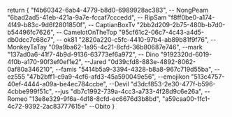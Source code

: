 return {
    "f4b60342-6ab4-4779-b8d0-6989928ac383", -- NongPeam
    "6bad2ad5-41eb-421a-9a7e-fccaf7cccedd", -- RipSam
    "f8ff0be0-a174-4f49-b83c-9d6f2801850f", -- CaptianBoxTv
    "2bb2d209-2b75-480b-b7d0-b54496fc7626", -- CamelotOnTheTop
    "95cf61c2-06c7-4c43-a4d5-db0dcc7c68c7", -- ok81
    "2820a220-c5fc-4410-97b4-ab89b81f9f76", -- MonkeyTaTay
    "09a9ba62-1a95-4c21-8cfd-36b80687e746", --mark
    "137ad0a6-41f7-4b9d-9136-63773ef6a972",  -- Dino
    "9192320d-6019-4f0b-a170-90f3ef0ef1e2", --Jared
    "0d39cfd8-883e-4892-8062-0af80a346210", --famis
    "5414b5a9-3394-4328-b8a8-967c719d55ba", -- ez555
    "47b2bff1-c9a9-4cf6-afd3-45a590049e56", --emojikon
    "513c4757-40ef-4444-a09a-be4ec784ccbe", --Devil
    "d3dcf853-2e30-477f-b596-4cbbe999f51c", --jus
    "db7c1992-739a-4cc3-a733-4f28d9c6e26a", --Romeo
    "13e8e329-9f6a-4d18-8cfd-ec6676d3b8bd",
    "a59caa00-1fc1-4c72-9392-2ac83777615e" --Obito
}
